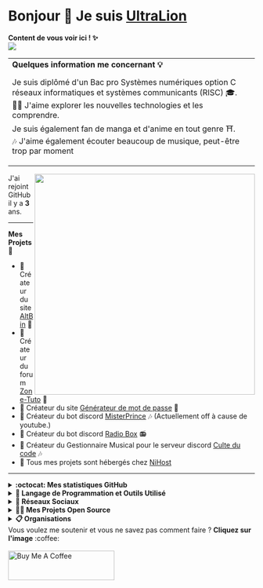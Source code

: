 # Bonjour 👋 Je suis [UltraLion](https://ultralion.xyz)

<b align="center">Content de vous voir ici ! ✨</b>
<br>
<a href="https://visitorbadge.io/status?path=https%3A%2F%2Fgithub.com%2FUltraLionfr"><img src="https://api.visitorbadge.io/api/daily?path=https%3A%2F%2Fgithub.com%2FUltraLionfr&label=visiteur&countColor=%23191970&style=flat&labelStyle=lower" /></a>
<table>
<tr>
<td>
<b align="center">Quelques information me concernant 💡</b>
<p>Je suis diplômé d'un Bac pro Systèmes numériques option C réseaux informatiques et systèmes communicants (RISC) 🎓.
<br>
👨‍💻 J'aime explorer les nouvelles technologies et les comprendre.
<br>
Je suis également fan de manga et d'anime en tout genre ⛩️.
<br>
🎶 J'aime également écouter beaucoup de musique, peut-être trop par moment
</p>
</td>
</tr>
</table>
<img align="right" src="https://i.imgur.com/PGh5AtC.gif" width='450'/>
<p>J'ai rejoint GitHub il y a <b>3</b> ans.</p>

---
**Mes Projets 💖**
- 💼 Créateur du site [AltBin](https://altbin.dev) 📝
- 💼 Créateur du forum [Zone-Tuto](https://zone-tuto.fr/) 👥
- 💼 Créateur du site [Générateur de mot de passe](https://generateur-de-mot-de-passe.eu) 🔐
- 🤖 Créateur du bot discord [MisterPrince](https://misterprince.net) 🎶 (Actuellement off à cause de youtube.)
- 🤖 Créateur du bot discord [Radio Box](https://radio-box.dev) 📻
- 🤖 Créateur du Gestionnaire Musical pour le serveur discord [Culte du code](https://www.culte-du-code.fr) 🎶
- 📡 Tous mes projets sont hébergés chez [NiHost](https://www.ni-host.com/r/ultralion)
---
<details>
 <summary><b> :octocat: Mes statistiques GitHub </b></summary>
 <br/>
 <img height="180em" src="https://github-readme-stats.vercel.app/api?username=UltraLionfr&theme=dark&show_icons=true" />
 <img height="180em" src="https://github-readme-stats.vercel.app/api/top-langs/?username=UltraLionfr&layout=compact&theme=dark" />
</details>
<details>
<summary><b> 🚀 Langage de Programmation et Outils Utilisé </b></summary>
<p align="center">
<b align="center">👨‍💻 Programmation</b>
<br>
<br>
  <a href="https://devdocs.io/javascript/"><img src="https://skillicons.dev/icons?i=js&perline=10" /></a>
  <a href="https://devdocs.io/html/"><img src="https://skillicons.dev/icons?i=html&perline=10" /></a>
  <a href="https://devdocs.io/css/"><img src="https://skillicons.dev/icons?i=css&perline=10" /></a>
  <a href="https://devdocs.io/php/"><img src="https://skillicons.dev/icons?i=php&perline=10" /></a>
  <a href="https://discord.com/developers/docs/intro"><img src="https://skillicons.dev/icons?i=bots&perline=10" /></a>
  <a href="https://devdocs.io/bash/"><img src="https://skillicons.dev/icons?i=bash&perline=10" /></a>
  <a href="https://www.python.org"><img src="https://skillicons.dev/icons?i=python&perline=10" /></a>
  <a href="https://devdocs.io/c/"><img src="https://skillicons.dev/icons?i=c&perline=10" /></a>
</p>

<p align="center">
<b align="center">🕹️ Outils</b>
<br>
<br>
<a href="https://www.cloudflare.com/"><img src="https://skillicons.dev/icons?i=cloudflare&perline=10" /></a>
<a href="https://discord.com"><img src="https://skillicons.dev/icons?i=discord&perline=10" /></a>
<a href="https://visualstudio.microsoft.com/"><img src="https://skillicons.dev/icons?i=vscode&perline=10" /></a>
<a href="https://www.raspberrypi.org"><img src="https://skillicons.dev/icons?i=raspberrypi&perline=10" /></a>
<a href="https://github.com"><img src="https://skillicons.dev/icons?i=github&perline=10" /></a>
<a href="https://git-scm.com"><img src="https://skillicons.dev/icons?i=git&perline=10" /></a>
<a href="https://mremoteng.org" target="_blank"><img height="50" src="https://cdn.ultralion.xyz/storage/img/mRemoteNG.png"></img></a>
<a href="https://filezilla-project.org" target="_blank"><img height="50" src="https://cdn.ultralion.xyz/storage/img/FileZilla.png"></img></a>
<a href="https://winscp.net/eng/index.php" target="_blank"><img height="50" src="https://cdn.ultralion.xyz/storage/img/winscp.png"></img></a>
<a href="https://www.sublimetext.com" target="_blank"><img height="50" src="https://cdn.ultralion.xyz/storage/img/sublime_text.png"></img></a>
<a href="https://www.virtualbox.org" target="_blank"><img height="50" src="https://cdn.ultralion.xyz/storage/img/Virtualbox.png"></img></a>
<a href="https://www.npmjs.com" target="_blank"><img height="50" src="https://user-images.githubusercontent.com/25181517/121401671-49102800-c959-11eb-9f6f-74d49a5e1774.png"></img></a>
</p>

<p align="center">
<b align="center">🛠️ BackEnd</b>
<br>
<br>
<a href="https://devdocs.io/docker/"><img src="https://skillicons.dev/icons?i=docker&perline=10" /></a>
<a href="https://devdocs.io/node/"><img src="https://skillicons.dev/icons?i=nodejs&perline=10" /></a>
<a href="https://devdocs.io/apache_http_server/" target="_blank"><img height="50" src="https://cdn.ultralion.xyz/storage/img/apache.png"></img></a>
</p>

<p align="center">
<b align="center">💾 Systeme d'Exploitation</b>
<br>
<br>
<a href="https://www.linux.org"><img src="https://skillicons.dev/icons?i=linux" /></a>
<a href="https://www.microsoft.com/fr-fr/software-download/windows10" target="_blank"><img height="50" src="https://cdn.ultralion.xyz/storage/img/windows10.png"></img></a>
</p>

<p align="center">
<b align="center">🌐 Navigateur Web</b>
<br>
<br>
<a href="https://www.mozilla.org/" target="_blank"><img height="50" src=https://i.imgur.com/iBHzzw8.png"></img></a>
<a href="https://www.opera.com/gx" target="_blank"><img height="50" src=https://i.imgur.com/CqG3z5k.png"></img></a>
</p>
</details>
<details>
 <summary><b> 🔗 Réseaux Sociaux </b></summary>
 <br/>
<a href="https://ultralion.xyz" target="_blank"><img height="50" src="https://cdn.ultralion.xyz/storage/img/logo.gif"></img></a>
<a href="mailto:ultralionfr@gmail.com?subject=[GitHub]%20Contact%20for%20..." title="Mail" target="_blank"><img alt="Mail" height="45" src="https://cdn.ultralion.xyz/storage/img/gmail.png"></img></a>
<a href="https://twitter.com/UltraLion__"><img src="https://skillicons.dev/icons?i=twitter" /></a>
<br>
</div>
   <a href="https://discord.com/users/281113457833672706" target="_blank">
      <img src="https://lanyard-profile-readme.vercel.app/api/281113457833672706">
   </a>
</div>
</details>

<details>
  <summary><b>👨‍🚀 Mes Projets Open Source</b></summary>

  <br />
  <table>
    <thead align="center">
      <tr border: none;>
        <td><b>💻 Projets</b></td>
        <td><b>🌟 Stars</b></td>
        <td><b>🍴 Forks</b></td>
        <td><b>🐛 Issues</b></td>
        <td><b>🔔 Pull Requests</b></td>
        <td><b>👨‍💻 Language</b></td>
      </tr>
    </thead>
    <tbody>
      <tr>
	      <td><a href="https://github.com/UltraLionfr/WebSite-Template-Maintenance"><b>🌐 WebSite Template Maintenance</b></a></td>
        <td><img alt="Stars" src="https://img.shields.io/github/stars/UltraLionfr/WebSite-Template-Maintenance?style=flat-square&labelColor=343b41"/></td>
        <td><img alt="Forks" src="https://img.shields.io/github/forks/UltraLionfr/WebSite-Template-Maintenance?style=flat-square&labelColor=343b41"/></td>
        <td><img alt="Issues" src="https://img.shields.io/github/issues/UltraLionfr/WebSite-Template-Maintenance?style=flat-square"/></td>
        <td><img alt="Pull Requests" src="https://img.shields.io/github/issues-pr/UltraLionfr/WebSite-Template-Maintenance?style=flat-square"/></td>
        <td><img alt="Language" src="https://img.shields.io/github/languages/top/UltraLionfr/WebSite-Template-Maintenance?style=flat-square"/></td>
      </tr>
      <tr>
	      <td><a href="https://github.com/UltraLionfr/discord-bot-v12-template"><b>📁 Discord Bot V12 Template</b></a></td>
        <td><img alt="Stars" src="https://img.shields.io/github/stars/UltraLionfr/discord-bot-v12-template?style=flat-square&labelColor=343b41"/></td>
        <td><img alt="Forks" src="https://img.shields.io/github/forks/UltraLionfr/discord-bot-v12-template?style=flat-square&labelColor=343b41"/></td>
        <td><img alt="Issues" src="https://img.shields.io/github/issues/UltraLionfr/discord-bot-v12-template?style=flat-square"/></td>
        <td><img alt="Pull Requests" src="https://img.shields.io/github/issues-pr/UltraLionfr/discord-bot-v12-template?style=flat-square"/></td>
        <td><img alt="Language" src="https://img.shields.io/github/languages/top/UltraLionfr/discord-bot-v12-template?label=javascript&style=flat-square"/></td>
      </tr>
      <tr>
	      <td><a href="https://github.com/UltraLionfr/Script-Installation-NodeJS"><b>👨🏻‍💻 Script Installation NodeJS</b></a></td>
        <td><img alt="Stars" src="https://img.shields.io/github/stars/UltraLionfr/Script-Installation-NodeJS?style=flat-square&labelColor=343b41"/></td>
        <td><img alt="Forks" src="https://img.shields.io/github/forks/UltraLionfr/Script-Installation-NodeJS?style=flat-square&labelColor=343b41"/></td>
        <td><img alt="Issues" src="https://img.shields.io/github/issues/UltraLionfr/Script-Installation-NodeJS?style=flat-square"/></td>
        <td><img alt="Pull Requests" src="https://img.shields.io/github/issues-pr/UltraLionfr/Script-Installation-NodeJS?style=flat-square"/></td>
        <td><img alt="Language" src="https://img.shields.io/github/languages/top/UltraLionfr/Script-Installation-NodeJS?style=flat-square"/></td> 
      </tr>
    </tbody>
  </table>
  <br />
</details>
<details>
 <summary><b>📋 Organisations</b></summary>
 <br/>
<a href="https://github.com/Radio-Box-Discord" target="_blank"><img height="50" src="https://avatars.githubusercontent.com/u/113302503?s=200&v=4"></img></a>
</details>
Vous voulez me soutenir et vous ne savez pas comment faire ? <b>Cliquez sur l'image</b> :coffee:
<br>
<br>
<a href="https://www.buymeacoffee.com/UltraLion" target="_blank"><img src="https://cdn.buymeacoffee.com/buttons/v2/default-yellow.png" alt="Buy Me A Coffee" style="height: 60px !important;width: 217px !important;" ></a>
<br>
<br>
